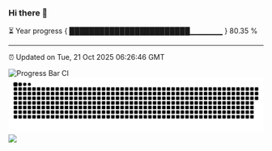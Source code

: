 ### Hi there 👋

⏳ Year progress { ████████████████████████▁▁▁▁▁▁ } 80.35 %

---

⏰ Updated on Tue, 21 Oct 2025 06:26:46 GMT

![Progress Bar CI](https://github.com/liununu/liununu/workflows/Progress%20Bar%20CI/badge.svg)![](https://raw.githubusercontent.com/L1cardo/L1cardo/main/assets/github-contribution-grid-snake.svg)![](https://raw.githubusercontent.com/seesaws/seesaws/main/assets/github-contribution-grid-snake.svg)
